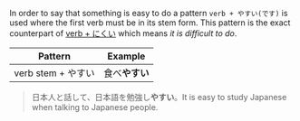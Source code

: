 In order to say that something is easy to do a pattern `verb + やすい(です)` is used where the first verb must be in its stem form. This pattern is the exact counterpart of [verb + にくい](93) which means *it is difficult to do*.

|Pattern|Example|
|-|-|
|verb stem + やすい|食べ**やすい**|

>日本人と話して、日本語を勉強し**やすい**。It is easy to study Japanese when talking to Japanese people.